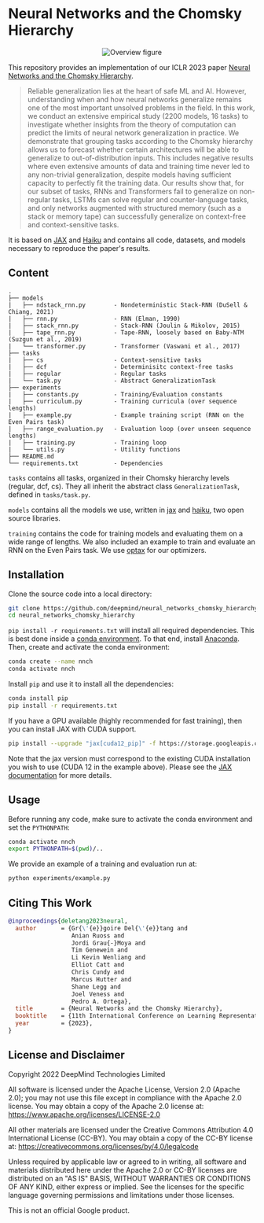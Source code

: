 # Neural Networks and the Chomsky Hierarchy

<p align="center">
  <img src="https://raw.githubusercontent.com/deepmind/neural_networks_chomsky_hierarchy/master/chomsky.svg" alt="Overview figure"/>
</p>

This repository provides an implementation of our ICLR 2023 paper [Neural Networks and the Chomsky Hierarchy](https://arxiv.org/abs/2207.02098).

> Reliable generalization lies at the heart of safe ML and AI.
However, understanding when and how neural networks generalize remains one of the most important unsolved problems in the field.
In this work, we conduct an extensive empirical study (2200 models, 16 tasks) to investigate whether insights from the theory of computation can predict the limits of neural network generalization in practice.
We demonstrate that grouping tasks according to the Chomsky hierarchy allows us to forecast whether certain architectures will be able to generalize to out-of-distribution inputs.
This includes negative results where even extensive amounts of data and training time never led to any non-trivial generalization, despite models having sufficient capacity to perfectly fit the training data.
Our results show that, for our subset of tasks, RNNs and Transformers fail to generalize on non-regular tasks, LSTMs can solve regular and counter-language tasks, and only networks augmented with structured memory (such as a stack or memory tape) can successfully generalize on context-free and context-sensitive tasks.

It is based on [JAX](https://jax.readthedocs.io) and [Haiku](https://dm-haiku.readthedocs.io) and contains all code, datasets, and models necessary to reproduce the paper's results. 


## Content

```
.
├── models
|   ├── ndstack_rnn.py        - Nondeterministic Stack-RNN (DuSell & Chiang, 2021)
|   ├── rnn.py                - RNN (Elman, 1990)
|   ├── stack_rnn.py          - Stack-RNN (Joulin & Mikolov, 2015)
|   ├── tape_rnn.py           - Tape-RNN, loosely based on Baby-NTM (Suzgun et al., 2019) 
|   └── transformer.py        - Transformer (Vaswani et al., 2017)
├── tasks
|   ├── cs                    - Context-sensitive tasks
|   ├── dcf                   - Determinisitc context-free tasks
|   ├── regular               - Regular tasks
|   └── task.py               - Abstract GeneralizationTask
├── experiments
|   ├── constants.py          - Training/Evaluation constants
|   ├── curriculum.py         - Training curricula (over sequence lengths)
|   ├── example.py            - Example training script (RNN on the Even Pairs task)
|   ├── range_evaluation.py   - Evaluation loop (over unseen sequence lengths)
|   ├── training.py           - Training loop
|   └── utils.py              - Utility functions
├── README.md
└── requirements.txt          - Dependencies
```

`tasks` contains all tasks, organized in their Chomsky hierarchy levels (regular, dcf, cs).
They all inherit the abstract class `GeneralizationTask`, defined in `tasks/task.py`.

`models` contains all the models we use, written in [jax](https://github.com/google/jax) and [haiku](https://github.com/deepmind/dm-haiku), two open source libraries.

`training` contains the code for training models and evaluating them on a wide range of lengths.
We also included an example to train and evaluate an RNN on the Even Pairs task.
We use [optax](https://github.com/deepmind/optax) for our optimizers.


## Installation

Clone the source code into a local directory:
```bash
git clone https://github.com/deepmind/neural_networks_chomsky_hierarchy.git
cd neural_networks_chomsky_hierarchy
```

`pip install -r requirements.txt` will install all required dependencies.
This is best done inside a [conda environment](https://www.anaconda.com/).
To that end, install [Anaconda](https://www.anaconda.com/download#downloads).
Then, create and activate the conda environment:
```bash
conda create --name nnch
conda activate nnch
```

Install `pip` and use it to install all the dependencies:
```bash
conda install pip
pip install -r requirements.txt
```

If you have a GPU available (highly recommended for fast training), then you can install JAX with CUDA support.
```bash
pip install --upgrade "jax[cuda12_pip]" -f https://storage.googleapis.com/jax-releases/jax_cuda_releases.html
```
Note that the jax version must correspond to the existing CUDA installation you wish to use (CUDA 12 in the example above).
Please see the [JAX documentation](https://github.com/google/jax#installation) for more details.



## Usage

Before running any code, make sure to activate the conda environment and set the `PYTHONPATH`:
```bash
conda activate nnch
export PYTHONPATH=$(pwd)/..
```

We provide an example of a training and evaluation run at:
```bash
python experiments/example.py
```


## Citing This Work

```bibtex
@inproceedings{deletang2023neural,
  author       = {Gr{\'{e}}goire Del{\'{e}}tang and
                  Anian Ruoss and
                  Jordi Grau{-}Moya and
                  Tim Genewein and
                  Li Kevin Wenliang and
                  Elliot Catt and
                  Chris Cundy and
                  Marcus Hutter and
                  Shane Legg and
                  Joel Veness and
                  Pedro A. Ortega},
  title        = {Neural Networks and the Chomsky Hierarchy},
  booktitle    = {11th International Conference on Learning Representations},
  year         = {2023},
}
```


## License and Disclaimer

Copyright 2022 DeepMind Technologies Limited

All software is licensed under the Apache License, Version 2.0 (Apache 2.0);
you may not use this file except in compliance with the Apache 2.0 license.
You may obtain a copy of the Apache 2.0 license at:
https://www.apache.org/licenses/LICENSE-2.0

All other materials are licensed under the Creative Commons Attribution 4.0
International License (CC-BY). You may obtain a copy of the CC-BY license at:
https://creativecommons.org/licenses/by/4.0/legalcode

Unless required by applicable law or agreed to in writing, all software and
materials distributed here under the Apache 2.0 or CC-BY licenses are
distributed on an "AS IS" BASIS, WITHOUT WARRANTIES OR CONDITIONS OF ANY KIND,
either express or implied. See the licenses for the specific language governing
permissions and limitations under those licenses.

This is not an official Google product.
